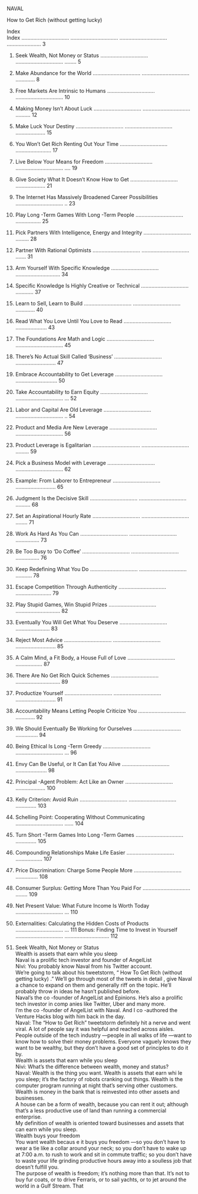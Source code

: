  
 
 
 
 
 
 
 
 
NAVAL  
 
How to Get Rich (without getting lucky)  
 
 
 
 
 
 
 
 
 
 
 
 
 
 
 
 
 
 
 
 
 
 
 
 
 
 
 
 
 
 
 
 

 
 
 
 
 
 
 
 
 
 
 
 
 
 
 
 
 
 
 
 
 
 
 
 
 

Index  
Index  ................................ ................................ ................................ .......................  3 
1. Seek Wealth, Not Money or Status  ................................ ................................ ........  5 
2. Make Abundance for the World  ................................ ................................ .............  8 
3. Free Markets Are Intrinsic to Humans  ................................ ................................  10 
4. Making Money Isn’t About Luck  ................................ ................................ ..........  12 
5. Make Luck Your Destiny  ................................ ................................ ....................  15 
6. You Won’t Get Rich Renting Out Your Time  ................................ ........................  17 
7. Live Below Your Means for Freedom  ................................ ................................ .... 19 
8. Give Society What It Doesn’t Know How to Get  ................................ ....................  21 
9. The Internet Has Massively Broadened Career Possibilities  ................................ .. 23 
10. Play Long -Term Games With Long -Term People  ................................ .................  25 
11. Pick Partners With Intelligence, Energy and Integrity ................................ .........  28 
12. Partner With Rational Optimists  ................................ ................................ ....... 31 
13. Arm Yourself With Specific Knowledge  ................................ ..............................  34 
14. Specific Knowledge Is Highly Creative or Technical  ................................ ............  37 
15. Learn to Sell, Learn to Build  ................................ ................................ .............  40 
16. Read What You Love Until You Love to Read  ................................ .....................  43 
17. The Foundations Are Math and Logic  ................................ ................................  45 
18. There’s No Actual Skill Called ‘Business’  ................................ ...........................  47 
19. Embrace Accountability to Get Leverage ................................ ............................  50 
20. Take Accountability to Earn Equity  ................................ ................................ ... 52 
21. Labor and Capital Are Old Leverage  ................................ ................................ .. 54 
22. Product and Media Are New Leverage  ................................ ................................  56 
23. Product Leverage is Egalitarian  ................................ ................................ .........  59 
24. Pick a Business Model with Leverage  ................................ ................................  62 
25. Example: From Laborer to Entrepreneur  ................................ ...........................  65 
26. Judgment Is the Decisive Skill  ................................ ................................ ..........  68 
27. Set an Aspirational Hourly Rate  ................................ ................................ ........  71 
28. Work As Hard As You Can  ................................ ................................ ................  73 
29. Be Too Busy to ‘Do Coffee’  ................................ ................................ ................  76 
30. Keep Redefining What You Do ................................ ................................ ...........  78 
31. Escape Competition Through Authenticity  ................................ ........................  79 
32. Play Stupid Games, Win Stupid Prizes  ................................ ..............................  82 
33. Eventually You Will Get What You Deserve  ................................ .......................  83 
34. Reject Most Advice  ................................ ................................ ...........................  85 
35. A Calm Mind, a Fit Body, a House Full of Love  ................................ ..................  87 
36. There Are No Get Rich Quick Schemes  ................................ ..............................  89 
37. Productize Yourself  ................................ ................................ ...........................  91 
38. Accountability Means Letting People Criticize You  ................................ .............  92 
39. We Should Eventually Be Working for Ourselves  ................................ ...............  94 
40. Being Ethical Is Long -Term Greedy  ................................ ................................ ... 96 
41. Envy Can Be Useful, or It Can Eat You Alive  ................................ .....................  98 
42. Principal -Agent Problem: Act Like an Owner  ................................ ....................  100 
43. Kelly Criterion: Avoid Ruin  ................................ ................................ ..............  103 
44. Schelling Point: Cooperating Without Communicating  ................................ ...... 104 
45. Turn Short -Term Games Into Long -Term Games  ................................ ..............  105 
46. Compounding Relationships Make Life Easier  ................................ ..................  107 
47. Price Discrimination: Charge Some People More  ................................ ...............  108 
48. Consumer Surplus: Getting More Than You Paid For ................................ ........  109 
49. Net Present Value: What Future Income Is Worth Today  ................................ ... 110 
50. Externalities: Calculating the Hidden Costs of Products  ................................ ... 111 
Bonus: Finding Time to Invest in Yourself  ................................ ..............................  112 
 
 
 
 
 
 

 
 

1. Seek Wealth, Not Money or Status  
Wealth is assets that earn while you sleep  
Naval is a prolific tech investor and founder of AngelList  
Nivi: You probably know Naval from his  Twitter  account.  
We’re going to talk about his  tweetstorm, “ How To Get Rich (without getting lucky) .” 
We’ll go through most of the tweets in detail , give Naval a chance to expand on them 
and generally riff on the topic. He’ll probably throw in ideas he hasn’t published before.  
Naval’s the co -founder of  AngelList  and Epinions. He’s also a prolific tech investor in 
comp anies like Twitter, Uber and many more.  
I’m the co -founder of AngelList with Naval. And I co -authored the  Venture Hacks  blog 
with him back in the day.  
Naval:  The “How to Get Rich” tweetstorm definitely hit a nerve and went viral. A lot of 
people say it was helpful and reached across aisles.  
People outside of the tech industry —people in all walks of life —want to know how to 
solve their money problems. Everyone vaguely knows  they want to be wealthy, but they 
don’t have a good set of principles to do it by.  
Wealth is assets that earn while you sleep  
Nivi:  What’s the difference between wealth, money and status?  
Naval:  Wealth is the thing you want. Wealth is assets that earn whi le you sleep; it’s the 
factory of robots cranking out things. Wealth is the computer program running at night 
that’s serving other customers. Wealth is money in the bank that is reinvested into other 
assets and businesses.  
A house can be a form of wealth, because you can rent it out; although that’s a less 
productive use of land than running a commercial enterprise.  
My definition of wealth is oriented toward businesses and assets that can earn while 
you sleep.  
Wealth buys your freedom  
You want wealth becaus e it buys you freedom —so you don’t have to wear a tie like a 
collar around your neck; so you don’t have to wake up at 7:00 a.m. to rush to work and 
sit in commute traffic; so you don’t have to waste your life grinding productive hours 
away into a soulless job that doesn’t fulfill you.  
The purpose of wealth is freedom; it’s nothing more than that. It’s not to buy fur coats, 
or to drive Ferraris, or to sail yachts, or to jet around the world in a Gulf Stream. That 

